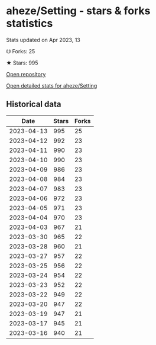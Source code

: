 # aheze/Setting - stars & forks statistics

Stats updated on Apr 2023, 13

☋ Forks: 25

★ Stars: 995

[Open repository](https://github.com/aheze/Setting)

[Open detailed stats for aheze/Setting](https://reviewgithub.com/rep/aheze/Setting)

## Historical data
| Date | Stars | Forks |
|------|-------|-------|
| 2023-04-13 | 995 | 25 | 
| 2023-04-12 | 992 | 23 | 
| 2023-04-11 | 990 | 23 | 
| 2023-04-10 | 990 | 23 | 
| 2023-04-09 | 986 | 23 | 
| 2023-04-08 | 984 | 23 | 
| 2023-04-07 | 983 | 23 | 
| 2023-04-06 | 972 | 23 | 
| 2023-04-05 | 971 | 23 | 
| 2023-04-04 | 970 | 23 | 
| 2023-04-03 | 967 | 21 | 
| 2023-03-30 | 965 | 22 | 
| 2023-03-28 | 960 | 21 | 
| 2023-03-27 | 957 | 22 | 
| 2023-03-25 | 956 | 22 | 
| 2023-03-24 | 954 | 22 | 
| 2023-03-23 | 952 | 22 | 
| 2023-03-22 | 949 | 22 | 
| 2023-03-20 | 947 | 22 | 
| 2023-03-19 | 947 | 21 | 
| 2023-03-17 | 945 | 21 | 
| 2023-03-16 | 940 | 21 | 

